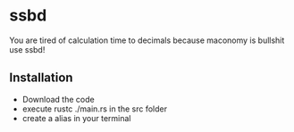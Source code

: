 # ssbd
You are tired of calculation time to decimals because maconomy is bullshit use ssbd!

## Installation
- Download the code
- execute rustc ./main.rs in the src folder
- create a alias in your terminal
